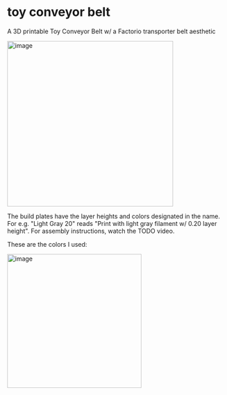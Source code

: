 # toy conveyor belt
A 3D printable Toy Conveyor Belt w/ a Factorio transporter belt aesthetic

<img width="382" alt="image" src="https://github.com/user-attachments/assets/e8ab60dc-7097-4f8f-8acd-6505d538e17b" />


The build plates have the layer heights and colors designated in the name. For e.g. "Light Gray 20" reads "Print with light gray filament w/ 0.20 layer height". For assembly instructions, watch the TODO video.


These are the colors I used: 

<img width="309" alt="image" src="https://github.com/user-attachments/assets/df176fda-585b-46de-8971-f0e060ec47f8" />
 
